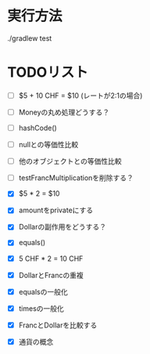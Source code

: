 # 実行方法

./gradlew test


# TODOリスト
- [ ] $5 + 10 CHF = $10 (レートが2:1の場合)
  
- [ ] Moneyの丸め処理どうする？
- [ ] hashCode()
- [ ] nullとの等価性比較
- [ ] 他のオブジェクトとの等価性比較
- [ ] testFrancMultiplicationを削除する？

- [x] $5 * 2 = $10
- [x] amountをprivateにする
- [x] Dollarの副作用をどうする？
- [x] equals()
- [x] 5 CHF * 2 = 10 CHF
- [x] DollarとFrancの重複
- [x] equalsの一般化
- [x] timesの一般化
- [x] FrancとDollarを比較する
- [x] 通貨の概念

